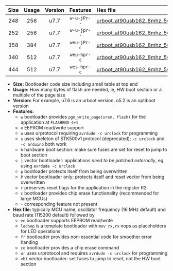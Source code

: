 |Size|Usage|Version|Features|Hex file|
|:-:|:-:|:-:|:-:|:--|
|248|256|u7.7|`w-u-jPr--`|[urboot_at90usb162_8mhz_500000bps_lednop_ur_vbl.hex](https://raw.githubusercontent.com/stefanrueger/urboot.hex/main/mcus/at90usb162/fcpu_8mhz/500000_bps/urboot_at90usb162_8mhz_500000bps_lednop_ur_vbl.hex)|
|252|256|u7.7|`w-u-jpr--`|[urboot_at90usb162_8mhz_500000bps_lednop_fr_ur_vbl.hex](https://raw.githubusercontent.com/stefanrueger/urboot.hex/main/mcus/at90usb162/fcpu_8mhz/500000_bps/urboot_at90usb162_8mhz_500000bps_lednop_fr_ur_vbl.hex)|
|358|384|u7.7|`weu-jPr-c`|[urboot_at90usb162_8mhz_500000bps_ee_lednop_fr_ce_ur_vbl.hex](https://raw.githubusercontent.com/stefanrueger/urboot.hex/main/mcus/at90usb162/fcpu_8mhz/500000_bps/urboot_at90usb162_8mhz_500000bps_ee_lednop_fr_ce_ur_vbl.hex)|
|340|512|u7.7|`weu-hpr-c`|[urboot_at90usb162_8mhz_500000bps_ee_lednop_fr_ce_ur.hex](https://raw.githubusercontent.com/stefanrueger/urboot.hex/main/mcus/at90usb162/fcpu_8mhz/500000_bps/urboot_at90usb162_8mhz_500000bps_ee_lednop_fr_ce_ur.hex)|
|444|512|u7.7|`wes-hpr-c`|[urboot_at90usb162_8mhz_500000bps_ee_lednop_fr_ce.hex](https://raw.githubusercontent.com/stefanrueger/urboot.hex/main/mcus/at90usb162/fcpu_8mhz/500000_bps/urboot_at90usb162_8mhz_500000bps_ee_lednop_fr_ce.hex)|

- **Size:** Bootloader code size including small table at top end
- **Usage:** How many bytes of flash are needed, ie, HW boot section or a multiple of the page size
- **Version:** For example, u7.6 is an urboot version, o5.2 is an optiboot version
- **Features:**
  + `w` bootloader provides `pgm_write_page(sram, flash)` for the application at `FLASHEND-4+1`
  + `e` EEPROM read/write support
  + `u` uses urprotocol requiring `avrdude -c urclock` for programming
  + `s` uses skeleton of STK500v1 protocol (deprecated); `-c urclock` and `-c arduino` both work
  + `h` hardware boot section: make sure fuses are set for reset to jump to boot section
  + `j` vector bootloader: applications *need to be patched externally*, eg, using `avrdude -c urclock`
  + `p` bootloader protects itself from being overwritten
  + `P` vector bootloader only: protects itself and reset vector from being overwritten
  + `r` preserves reset flags for the application in the register R2
  + `c` bootloader provides chip erase functionality (recommended for large MCUs)
  + `-` corresponding feature not present
- **Hex file:** typically MCU name, oscillator frequency (16 MHz default) and baud rate (115200 default) followed by
  + `ee` bootloader supports EEPROM read/write
  + `lednop` is a template bootloader with `mov rx,rx` nops as placeholders for LED operations
  + `fr` bootloader provides non-essential code for smoother error handing
  + `ce` bootloader provides a chip erase command
  + `ur` uses urprotocol and requires `avrdude -c urclock` for programming
  + `vbl` vector bootloader: set fuses to jump to reset, not the HW boot section
